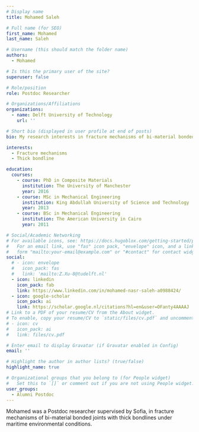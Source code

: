 ```yaml
---
# Display name
title: Mohamed Saleh

# Full name (for SEO)
first_name: Mohamed
last_name: Saleh

# Username (this should match the folder name)
authors:
  - Mohamed

# Is this the primary user of the site?
superuser: false

# Role/position
role: Postdoc Researcher

# Organizations/Affiliations
organizations:
  - name: Delft University of Technology
    url: ''

# Short bio (displayed in user profile at end of posts)
bio: My research interests in fracture mechanisms of bi-material bonded joints with thick bondlines.

interests:
  - Fracture mechanisms
  - Thick bondline

education:
  courses:
    - course: PhD in Composite Materials
      institution: The University of Manchester
      year: 2016
    - course: MSc in Mechanical Engineering
      institution: King Abdullah University of Science and Technology
      year: 2013
    - course: BSc in Mechanical Engineering
      institution: The American University in Cairo
      year: 2011

# Social/Academic Networking
# For available icons, see: https://docs.hugoblox.com/getting-started/page-builder/#icons
#   For an email link, use "fas" icon pack, "envelope" icon, and a link in the
#   form "mailto:your-email@example.com" or "#contact" for contact widget.
social:
  # - icon: envelope
  #   icon_pack: fas
  #   link: 'mailto:Z.Xu-8@tudelft.nl'
  - icon: linkedin
    icon_pack: fab
    link: https://www.linkedin.com/in/mohamed-nasr-saleh-a0988424/
  - icon: google-scholar
    icon_pack: ai
    link: https://scholar.google.nl/citations?hl=en&user=OFanty4AAAAJ
# Link to a PDF of your resume/CV from the About widget.
# To enable, copy your resume/CV to `static/files/cv.pdf` and uncomment the lines below.
# - icon: cv
#   icon_pack: ai
#   link: files/cv.pdf

# Enter email to display Gravatar (if Gravatar enabled in Config)
email: ''

# Highlight the author in author lists? (true/false)
highlight_name: true

# Organizational groups that you belong to (for People widget)
#   Set this to `[]` or comment out if you are not using People widget.
user_groups:
  - Alumni Postdoc
---
```


Mohamed was a Postdoc researcher supervised by Sofia, in fracture mechanisms of bi-material bonded joints with thick bondlines under maritime environmental conditions.

